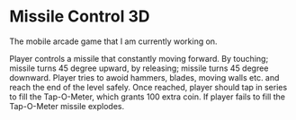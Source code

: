 # Missile Control 3D
The mobile arcade game that I am currently working on.

Player controls a missile that constantly moving forward. By touching; missile turns 45 degree upward, by releasing; missile turns 45 degree downward.
Player tries to awoid hammers, blades, moving walls etc. and reach the end of the level safely.
Once reached, player should tap in series to fill the Tap-O-Meter, which grants 100 extra coin. If player fails to fill the Tap-O-Meter missile explodes. 
